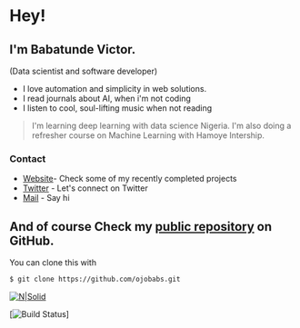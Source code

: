 # Hey!
## I'm Babatunde Victor.
(Data scientist and software developer)
  - I love automation and simplicity in web solutions.
  - I read journals about AI, when i'm not coding
  - I listen to cool, soul-lifting music when not reading


> I'm learning deep learning with data science Nigeria.
>I'm also doing a refresher course on Machine Learning with Hamoye Intership.

### Contact

* [Website](http://ojobabs.tech)- Check some of my recently completed projects
* [Twitter](https://twitter.com/babs_tinapa) - Let's connect on Twitter
* [Mail](mailto:info@ojobabs.tech) - Say hi

## And of course Check my [public repository](https://github.com/ojobabs) on GitHub.
You can clone this with
```sh
$ git clone https://github.com/ojobabs.git
```
 
 [![N|Solid](https://cldup.com/dTxpPi9lDf.thumb.png)](http://ojobabs.tech)

[![Build Status](https://travis-ci.org/joemccann/dillinger.svg?branch=master)]
